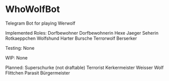 # WhoWolfBot
Telegram Bot for playing Werwolf

Implemented Roles:
Dorfbewohner
Dorfbewohnerin
Hexe
Jaeger
Seherin
Rotkaeppchen
Wolfshund
Harter Bursche
Terrorwolf
Berserker

Testing:
None

WIP:
None

Planned:
Superschurke (not draftable)
Terrorist
Kerkermeister
Weisser Wolf
Flittchen
Parasit
Bürgermeister

